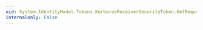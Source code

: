 ```yaml
---
uid: System.IdentityModel.Tokens.KerberosReceiverSecurityToken.GetRequest
internalonly: False
---
```

